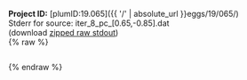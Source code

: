 **Project ID:** [plumID:19.065]({{ '/' | absolute_url }}eggs/19/065/)  
Stderr for source:  iter_8_pc_[0.65,-0.85].dat   
(download [zipped raw stdout](iter_8_pc_[0.65,-0.85].dat.plumed_master.stdout.txt.zip))  
{% raw %}
<pre>
</pre>
{% endraw %}

